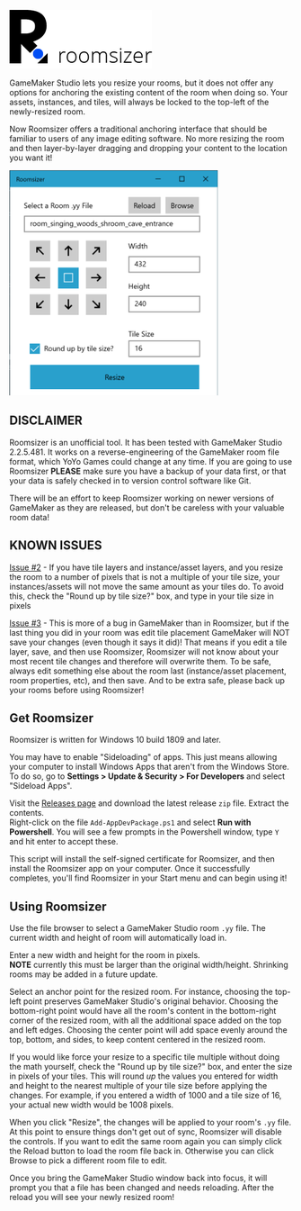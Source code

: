 ![Roomsizer](/brandmark.png)

GameMaker Studio lets you resize your rooms, but it does not offer any options for anchoring the existing content of the room when doing so. Your assets, instances, and tiles, will always be locked to the top-left of the newly-resized room.

Now Roomsizer offers a traditional anchoring interface that should be familiar to users of any image editing software. No more resizing the room and then layer-by-layer dragging and dropping your content to the location you want it!

<img src="/screenshot.png" height="400" />

## DISCLAIMER

Roomsizer is an unofficial tool. It has been tested with GameMaker Studio 2.2.5.481.
It works on a reverse-engineering of the GameMaker room file format, which YoYo Games could change at any time.
If you are going to use Roomsizer **PLEASE** make sure you have a backup of your data first, or that your data is safely checked in to version control software like Git.

There will be an effort to keep Roomsizer working on newer versions of GameMaker as they are released, but don't be careless with your valuable room data!

## KNOWN ISSUES
[Issue #2](https://github.com/daikon-games/roomsizer/issues/2) - If you have tile layers and instance/asset layers, and you resize the room to a number of pixels that is not a multiple of your tile size, your instances/assets will not move the same amount as your tiles do. To avoid this, check the "Round up by tile size?" box, and type in your tile size in pixels

[Issue #3](https://github.com/daikon-games/roomsizer/issues/3) - This is more of a bug in GameMaker than in Roomsizer, but if the last thing you did in your room was edit tile placement GameMaker will NOT save your changes (even though it says it did)! That means if you edit a tile layer, save, and then use Roomsizer, Roomsizer will not know about your most recent tile changes and therefore will overwrite them. To be safe, always edit something else about the room last (instance/asset placement, room properties, etc), and then save. And to be extra safe, please back up your rooms before using Roomsizer!

## Get Roomsizer
Roomsizer is written for Windows 10 build 1809 and later.

You may have to enable "Sideloading" of apps. This just means allowing your computer to install Windows Apps that aren't from the Windows Store.\
To do so, go to **Settings > Update & Security > For Developers** and select "Sideload Apps".

Visit the [Releases page](https://github.com/daikon-games/roomsizer/releases) and download the latest release `zip` file. Extract the contents.\
Right-click on the file `Add-AppDevPackage.ps1` and select **Run with Powershell**. You will see a few prompts in the Powershell window, type `Y` and hit enter to accept these.

This script will install the self-signed certificate for Roomsizer, and then install the Roomsizer app on your computer. Once it successfully completes, you'll find Roomsizer in your Start menu and can begin using it!

## Using Roomsizer

Use the file browser to select a GameMaker Studio room `.yy` file. The current width and height of room will automatically load in.

Enter a new width and height for the room in pixels. \
**NOTE** currently this must be larger than the original width/height. Shrinking rooms may be added in a future update.

Select an anchor point for the resized room. For instance, choosing the top-left point preserves GameMaker Studio's original behavior.
Choosing the bottom-right point would have all the room's content in the bottom-right corner of the resized room, with all the additional space added on the top and left edges.
Choosing the center point will add space evenly around the top, bottom, and sides, to keep content centered in the resized room.

If you would like force your resize to a specific tile multiple without doing the math yourself, check the "Round up by tile size?" box, and enter the size in pixels of your tiles.
This will round *up* the values you entered for width and height to the nearest multiple of your tile size before applying the changes. For example, if you entered a width of 1000 and a tile size of 16, your actual new width would be 1008 pixels.

When you click "Resize", the changes will be applied to your room's `.yy` file. At this point to ensure things don't get out of sync, Roomsizer will disable the controls. If you want to edit the same room again you can simply click the Reload button to load the room file back in. Otherwise you can click Browse to pick a different room file to edit.

Once you bring the GameMaker Studio window back into focus, it will prompt you that a file has been changed and needs reloading. After the reload you will see your newly resized room!
